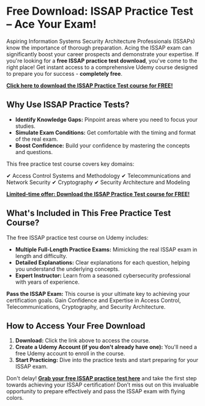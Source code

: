 # Free Download: ISSAP Practice Test – Ace Your Exam!

Aspiring Information Systems Security Architecture Professionals (ISSAPs) know the importance of thorough preparation. Acing the ISSAP exam can significantly boost your career prospects and demonstrate your expertise. If you're looking for a **free ISSAP practice test download**, you've come to the right place! Get instant access to a comprehensive Udemy course designed to prepare you for success - **completely free**.

[**Click here to download the ISSAP Practice Test course for FREE!**](https://udemywork.com/issap-practice-test)

## Why Use ISSAP Practice Tests?

*   **Identify Knowledge Gaps:** Pinpoint areas where you need to focus your studies.
*   **Simulate Exam Conditions:** Get comfortable with the timing and format of the real exam.
*   **Boost Confidence:** Build your confidence by mastering the concepts and questions.

This free practice test course covers key domains:

✔ Access Control Systems and Methodology
✔ Telecommunications and Network Security
✔ Cryptography
✔ Security Architecture and Modeling

[**Limited-time offer: Download the ISSAP Practice Test course for FREE!**](https://udemywork.com/issap-practice-test)

## What's Included in This Free Practice Test Course?

The free ISSAP practice test course on Udemy includes:

*   **Multiple Full-Length Practice Exams:** Mimicking the real ISSAP exam in length and difficulty.
*   **Detailed Explanations:** Clear explanations for each question, helping you understand the underlying concepts.
*   **Expert Instructor:** Learn from a seasoned cybersecurity professional with years of experience.

**Pass the ISSAP Exam:** This course is your ultimate key to achieving your certification goals. Gain Confidence and Expertise in Access Control, Telecommunications, Cryptography, and Security Architecture.

## How to Access Your Free Download

1.  **Download:** Click the link above to access the course.
2.  **Create a Udemy Account (if you don't already have one):** You'll need a free Udemy account to enroll in the course.
3.  **Start Practicing:** Dive into the practice tests and start preparing for your ISSAP exam.

Don't delay! **[Grab your free ISSAP practice test here](https://udemywork.com/issap-practice-test)** and take the first step towards achieving your ISSAP certification! Don’t miss out on this invaluable opportunity to prepare effectively and pass the ISSAP exam with flying colors.

